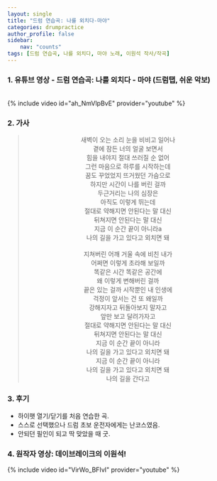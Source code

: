 ```yaml
---
layout: single
title: "드럼 연습곡: 나를 외치다-마야"
categories: drumpractice
author_profile: false
sidebar:
    nav: "counts"
tags: [드럼 연습곡, 나를 외치다, 마야 노래, 이원석 작사/작곡]
---
```


### 1. 유튜브 영상 - 드럼 연습곡: 나를 외치다 - 마야 (드럼탭, 쉬운 악보)
<br/>
{% include video id="ah_NmVlpBvE" provider="youtube" %}

### 2. 가사
> <center>새벽이 오는 소리 눈을 비비고 일어나<br/>곁에 잠든 너의 얼굴 보면서<br/>힘을 내야지 절대 쓰러질 순 없어<br/>그런 마음으로 하루를 시작하는데<br/>꿈도 꾸었었지 뜨거웠던 가슴으로<br/>하지만 시간이 나를 버린 걸까<br/>두근거리는 나의 심장은<br/>아직도 이렇게 뛰는데<br/>절대로 약해지면 안된다는 말 대신<br/>뒤쳐지면 안된다는 말 대신<br/>지금 이 순간 끝이 아니라a<br/>나의 길을 가고 있다고 외치면 돼<br/><br/>지쳐버린 어깨 거울 속에 비친 내가<br/>어쩌면 이렇게 초라해 보일까<br/>똑같은 시간 똑같은 공간에<br/>왜 이렇게 변해버린 걸까<br/>끝은 있는 걸까 시작뿐인 내 인생에<br/>걱정이 앞서는 건 또 왜일까<br/>강해지자고 뒤돌아보지 말자고<br/>앞만 보고 달려가자고<br/>절대로 약해지면 안된다는 말 대신<br/>뒤쳐지면 안된다는 말 대신<br/>지금 이 순간 끝이 아니라<br/>나의 길을 가고 있다고 외치면 돼<br/>지금 이 순간 끝이 아니라<br/>나의 길을 가고 있다고 외치면 돼<br/>나의 길을 간다고</center>

### 3. 후기
* 하이햇 열기/닫기를 처음 연습한 곡.
* 스스로 선택했으나 드럼 초보 운전자에게는 난코스였음.
* 안되던 필인이 되고 딱 맞았을 때 굿.

### 4. 원작자 영상: 데이브레이크의 이원석!
{% include video id="VirWo_BFIvI" provider="youtube" %}